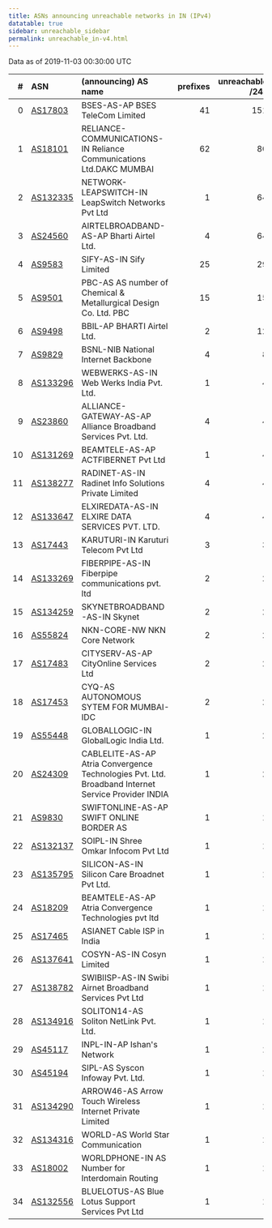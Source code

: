 ```yaml
---
title: ASNs announcing unreachable networks in IN (IPv4)
datatable: true
sidebar: unreachable_sidebar
permalink: unreachable_in-v4.html
---
```


Data as of 2019-11-03 00:30:00 UTC


<div class="datatable-begin"></div>

|   # | ASN                                      | (announcing) AS name                                                                               |   prefixes |   unreachable /24s |
|----:|:-----------------------------------------|:---------------------------------------------------------------------------------------------------|-----------:|-------------------:|
|   0 | [AS17803](unreachable_AS17803-v4.html)   | BSES-AS-AP BSES TeleCom Limited                                                                    |         41 |                151 |
|   1 | [AS18101](unreachable_AS18101-v4.html)   | RELIANCE-COMMUNICATIONS-IN Reliance Communications Ltd.DAKC MUMBAI                                 |         62 |                 80 |
|   2 | [AS132335](unreachable_AS132335-v4.html) | NETWORK-LEAPSWITCH-IN LeapSwitch Networks Pvt Ltd                                                  |          1 |                 64 |
|   3 | [AS24560](unreachable_AS24560-v4.html)   | AIRTELBROADBAND-AS-AP Bharti Airtel Ltd.                                                           |          4 |                 64 |
|   4 | [AS9583](unreachable_AS9583-v4.html)     | SIFY-AS-IN Sify Limited                                                                            |         25 |                 29 |
|   5 | [AS9501](unreachable_AS9501-v4.html)     | PBC-AS AS number of Chemical &amp; Metallurgical Design Co. Ltd. PBC                               |         15 |                 15 |
|   6 | [AS9498](unreachable_AS9498-v4.html)     | BBIL-AP BHARTI Airtel Ltd.                                                                         |          2 |                 12 |
|   7 | [AS9829](unreachable_AS9829-v4.html)     | BSNL-NIB National Internet Backbone                                                                |          4 |                  8 |
|   8 | [AS133296](unreachable_AS133296-v4.html) | WEBWERKS-AS-IN Web Werks India Pvt. Ltd.                                                           |          1 |                  4 |
|   9 | [AS23860](unreachable_AS23860-v4.html)   | ALLIANCE-GATEWAY-AS-AP Alliance Broadband Services Pvt. Ltd.                                       |          4 |                  4 |
|  10 | [AS131269](unreachable_AS131269-v4.html) | BEAMTELE-AS-AP ACTFIBERNET Pvt Ltd                                                                 |          1 |                  4 |
|  11 | [AS138277](unreachable_AS138277-v4.html) | RADINET-AS-IN Radinet Info Solutions Private Limited                                               |          4 |                  4 |
|  12 | [AS133647](unreachable_AS133647-v4.html) | ELXIREDATA-AS-IN ELXIRE DATA SERVICES PVT. LTD.                                                    |          4 |                  4 |
|  13 | [AS17443](unreachable_AS17443-v4.html)   | KARUTURI-IN Karuturi Telecom Pvt Ltd                                                               |          3 |                  3 |
|  14 | [AS133269](unreachable_AS133269-v4.html) | FIBERPIPE-AS-IN Fiberpipe communications pvt. ltd                                                  |          2 |                  2 |
|  15 | [AS134259](unreachable_AS134259-v4.html) | SKYNETBROADBAND-AS-IN Skynet                                                                       |          2 |                  2 |
|  16 | [AS55824](unreachable_AS55824-v4.html)   | NKN-CORE-NW NKN Core Network                                                                       |          2 |                  2 |
|  17 | [AS17483](unreachable_AS17483-v4.html)   | CITYSERV-AS-AP CityOnline Services Ltd                                                             |          2 |                  2 |
|  18 | [AS17453](unreachable_AS17453-v4.html)   | CYQ-AS AUTONOMOUS SYTEM FOR MUMBAI-IDC                                                             |          2 |                  2 |
|  19 | [AS55448](unreachable_AS55448-v4.html)   | GLOBALLOGIC-IN GlobalLogic India Ltd.                                                              |          1 |                  2 |
|  20 | [AS24309](unreachable_AS24309-v4.html)   | CABLELITE-AS-AP Atria Convergence Technologies Pvt. Ltd. Broadband Internet Service Provider INDIA |          1 |                  2 |
|  21 | [AS9830](unreachable_AS9830-v4.html)     | SWIFTONLINE-AS-AP SWIFT ONLINE BORDER AS                                                           |          1 |                  1 |
|  22 | [AS132137](unreachable_AS132137-v4.html) | SOIPL-IN Shree Omkar Infocom Pvt Ltd                                                               |          1 |                  1 |
|  23 | [AS135795](unreachable_AS135795-v4.html) | SILICON-AS-IN Silicon Care Broadnet Pvt Ltd.                                                       |          1 |                  1 |
|  24 | [AS18209](unreachable_AS18209-v4.html)   | BEAMTELE-AS-AP Atria Convergence Technologies pvt ltd                                              |          1 |                  1 |
|  25 | [AS17465](unreachable_AS17465-v4.html)   | ASIANET Cable ISP in India                                                                         |          1 |                  1 |
|  26 | [AS137641](unreachable_AS137641-v4.html) | COSYN-AS-IN Cosyn Limited                                                                          |          1 |                  1 |
|  27 | [AS138782](unreachable_AS138782-v4.html) | SWIBIISP-AS-IN Swibi Airnet Broadband Services Pvt Ltd                                             |          1 |                  1 |
|  28 | [AS134916](unreachable_AS134916-v4.html) | SOLITON14-AS Soliton NetLink Pvt. Ltd.                                                             |          1 |                  1 |
|  29 | [AS45117](unreachable_AS45117-v4.html)   | INPL-IN-AP Ishan's Network                                                                         |          1 |                  1 |
|  30 | [AS45194](unreachable_AS45194-v4.html)   | SIPL-AS Syscon Infoway Pvt. Ltd.                                                                   |          1 |                  1 |
|  31 | [AS134290](unreachable_AS134290-v4.html) | ARROW46-AS Arrow Touch Wireless Internet Private Limited                                           |          1 |                  1 |
|  32 | [AS134316](unreachable_AS134316-v4.html) | WORLD-AS World Star Communication                                                                  |          1 |                  1 |
|  33 | [AS18002](unreachable_AS18002-v4.html)   | WORLDPHONE-IN AS Number for Interdomain Routing                                                    |          1 |                  1 |
|  34 | [AS132556](unreachable_AS132556-v4.html) | BLUELOTUS-AS Blue Lotus Support Services Pvt Ltd                                                   |          1 |                  1 |

<div class="datatable-end"></div>